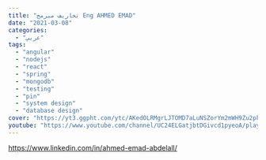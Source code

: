 ```yaml
---
title: "تخاريف مبرمج Eng AHMED EMAD"
date: "2021-03-08"
categories:
  - "عربي"
tags:
  - "angular"
  - "nodejs"
  - "react"
  - "spring"
  - "mongodb"
  - "testing"
  - "pin"
  - "system design"
  - "database design"
cover: "https://yt3.ggpht.com/ytc/AKedOLRMgrLJTOMD7aLuNSZorYm2mWH9Zu2pkz5L1zL9=s176-c-k-c0x00ffffff-no-rj"
youtube: "https://www.youtube.com/channel/UC24ELGatjbtDGivcd1pyeoA/playlists"
---
```


https://www.linkedin.com/in/ahmed-emad-abdelall/
